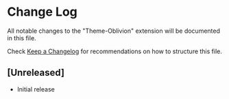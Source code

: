 # Change Log

All notable changes to the "Theme-Oblivion" extension will be documented in this file.

Check [Keep a Changelog](http://keepachangelog.com/) for recommendations on how to structure this file.

## [Unreleased]

- Initial release
